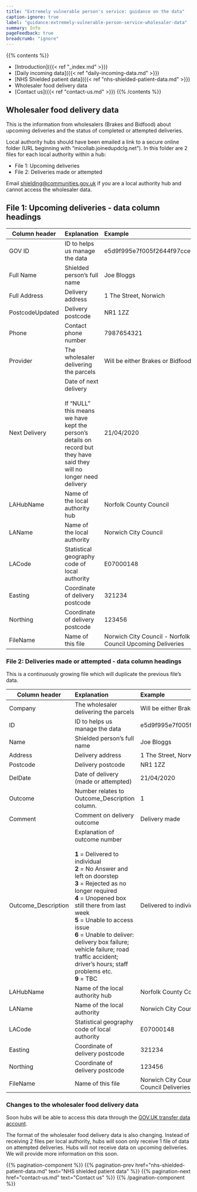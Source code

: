 ```yaml
---
title: "Extremely vulnerable person's service: guidance on the data"
caption-ignore: true
label: "guidance:extremely-vulnerable-person-service-wholesaler-data"
summary: Info
pageFeedback: true
breadcrumb: "ignore"
---
```


{{% contents %}}
- [Introduction]({{< ref "_index.md" >}})
- [Daily incoming data]({{< ref "daily-incoming-data.md" >}})
- [NHS Shielded patient data]({{< ref "nhs-shielded-patient-data.md" >}})
- Wholesaler food delivery data
- [Contact us]({{< ref "contact-us.md" >}})
{{% /contents %}}

## Wholesaler food delivery data

This is the information from wholesalers (Brakes and Bidfood) about upcoming deliveries and the status of completed or attempted deliveries.

Local authority hubs should have been emailed a link to a secure online folder (URL beginning with “micollab.joinedupdclg.net”). In this folder are 2 files for each local authority within a hub:

* File 1: Upcoming deliveries
* File 2: Deliveries made or attempted

Email [shielding@communities.gov.uk](mailto:shielding@communities.gov.uk) if you are a local authority hub and cannot access the wholesaler data.

## File 1: Upcoming deliveries - data column headings

| Column header | Explanation | Example |
| ------------- |:------------|:--------|
| GOV ID | ID to helps us manage the data | e5d9f995e7f005f2644f97cce1e077hf |
| Full Name | Shielded person’s full name | Joe Bloggs |
| Full Address | Delivery address | 1 The Street, Norwich |
| PostcodeUpdated | Delivery postcode | NR1 1ZZ |
| Phone | Contact phone number | 7987654321 |
| Provider | The wholesaler delivering the parcels | Will be either Brakes or Bidfood |
| Next Delivery | Date of next delivery<br><br>If “NULL” this means we have kept the person’s details on record but they have said they will no longer need delivery | 21/04/2020 |
| LAHubName | Name of the local authority hub | Norfolk County Council |
| LAName | Name of the local authority | Norwich City Council |
| LACode | Statistical geography code of local authority | E07000148 |
| Easting | Coordinate of delivery postcode | 321234 |
| Northing | Coordinate of delivery postcode | 123456 |
| FileName | Name of this file | Norwich City Council - Norfolk County Council Upcoming Deliveries |

### File 2: Deliveries made or attempted - data column headings

This is a continuously growing file which will duplicate the previous file’s data.

| Column header | Explanation | Example |
| ------------- |:------------|:--------|
| Company | The wholesaler delivering the parcels | Will be either Brakes or Bidfood |
| ID | ID to helps us manage the data | e5d9f995e7f005f2644f97cce1e077hf |
| Name | Shielded person’s full name | Joe Bloggs |
| Address | Delivery address | 1 The Street, Norwich |
| Postcode | Delivery postcode | NR1 1ZZ |
| DelDate | Date of delivery (made or attempted) | 21/04/2020 |
| Outcome | Number relates to Outcome_Description column. | 1 |
| Comment | Comment on delivery outcome | Delivery made |
| Outcome_Description | Explanation of outcome number<br><br>**1** = Delivered to individual<br>**2** = No Answer and left on doorstep<br>**3** = Rejected as no longer required<br>**4** = Unopened box still there from last week<br>**5** = Unable to access issue<br>**6** = Unable to deliver: delivery box failure; vehicle failure; road traffic accident; driver’s hours; staff problems etc.<br>**9** = TBC | Delivered to individual |
| LAHubName | Name of the local authority hub | Norfolk County Council |
| LAName | Name of the local authority | Norwich City Council |
| LACode | Statistical geography code of local authority | E07000148 |
| Easting | Coordinate of delivery postcode | 321234 |
| Northing | Coordinate of delivery postcode | 123456 |
| FileName | Name of this file | Norwich City Council - Norfolk County Council Deliveries Made or Attempted |

### Changes to the wholesaler food delivery data

Soon hubs will be able to access this data through the [GOV.​UK transfer data account](https://transfer-coronavirus-data.service.gov.uk/).

The format of the wholesaler food delivery data is also changing. Instead of receiving 2 files per local authority, hubs will soon only receive 1 file of data on attempted deliveries. Hubs will not receive data on upcoming deliveries. We will provide more information on this soon.


{{% pagination-component %}}
{{% pagination-prev href="nhs-shielded-patient-data.md" text="NHS shielded patient data" %}}
{{% pagination-next href="contact-us.md" text="Contact us" %}}
{{% /pagination-component %}}
